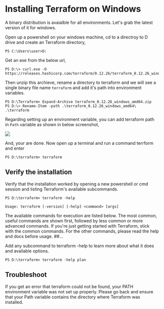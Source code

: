 # Installing Terraform on Windows

A binary distribution is avaialble for all environments. Let's grab the latest version of it for windows.

Open up a powershell on your windows machine, cd to a directroy to D drive and create an Terraform directory,

```
PS C:\Users\user>D:
```

Get an exe from the below url, 

```
PS D:\> curl.exe -O https://releases.hashicorp.com/terraform/0.12.26/terraform_0.12.26_windows_amd64.zip
```

Then unzip this archieve, rename a directory to terraform and we will see a single binary file name `terraform` and add it's path into environment variables.

```
PS D:\Terraform> Expand-Archive terraform_0.12.26_windows_amd64.zip
PS D:\> Rename-Item -path .\terraform_0.12.26_windows_amd64\ .\terraform
```

Regarding setting up an environment variable, you can add terraform path in `Path` variable as shown in below screenshot,

![](/images/terraformenv.JPG)

And, your are done. Now open up a terminal and run a command terrform and enter

```
PS D:\terraform> terraform

```

## Verify the installation

Verify that the installation worked by opening a new powershell or cmd session and listing Terraform's available subcommands.

```
PS D:\terraform> terraform -help
```

```
Usage: terraform [-version] [-help] <command> [args]
```

The available commands for execution are listed below.
The most common, useful commands are shown first, followed by
less common or more advanced commands. If you're just getting
started with Terraform, stick with the common commands. For the
other commands, please read the help and docs before usage.
##...

Add any subcommand to terraform -help to learn more about what it does and available options.

```
PS D:\terraform> terraform -help plan
```

## Troubleshoot

If you get an error that terraform could not be found, your PATH environment variable was not set up properly. Please go back and ensure that your Path variable contains the directory where Terraform was installed.
